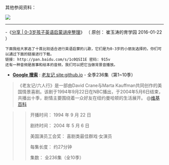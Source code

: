 其他参阅资料：

<p><a href="https://github.com/taoste/Hello-World/blob/master/eBook/%E3%80%8A%E4%BA%BA%E4%BA%BA%E9%83%BD%E8%83%BD%E7%94%A8%E8%8B%B1%E8%AF%AD%E3%80%8B%E6%9D%8E%E7%AC%91%E6%9D%A5/%E3%80%8A%E6%8A%8A%E4%BD%A0%E7%9A%84%E8%8B%B1%E8%AF%AD%E7%94%A8%E8%B5%B7%E6%9D%A5%E3%80%8B%E6%80%9D%E7%BB%B4%E5%AF%BC%E5%9B%BE(%E9%A2%84%E8%A7%88).png?raw=true" title="【预览图】《把你的英语用起来》思维导图(预览).png">
<img src="https://github.com/taoste/Hello-World/blob/master/eBook/《人人都能用英语》李笑来/《把你的英语用起来》思维导图(预览).png?raw=true"/></a></p>

-------------------------------------------

-《[分享 | 0-3岁孩子英语启蒙讲座整理](https://mp.weixin.qq.com/s/habL_5_s2m5N2VQiv0ih-A)》
（ 原创：  崔玉涛的育学园 2016-01-22 ）
```
下面我给大家选了十首比较适合进行英语启蒙的儿歌，它们是为0-3岁的小朋友选择的，你们可以通过下面的链接进行下载。
链接: http://pan.baidu.com/s/1c0QSI1E 密码: 915v 
还有一种音频是故事和绘本的音频，我们可以把它当做背景音播放。
```

- [**Google 搜索**](https://www.google.com/search?hl=zh_CN&biw=1920&bih=969&ei=hLbDXdfFH4qGr7wPtZO54As&q=%E8%80%81%E5%8F%8B%E8%AE%B0+site%3Agithub.io) : [老友记 site:github.io](https://cn.bing.com/search?q=%E8%80%81%E5%8F%8B%E8%AE%B0+site%3Agithub.io) - 全季236集（第1~10季）

> 《老友记/六人行》是一部由David Crane与Marta Kauffman共同创作的美国情景喜剧。该剧于1994年9月22日在NBC播出，于2004年5月6日结束，共播出十季，剧情主要围绕着一众好友在纽约曼哈顿的生活展开。 @[维基百科](https://zh.wikipedia.org/zh-cn/老友记)

>> 开播时间： 1994 年 9 月 22 日
>>
>> 剧终时间： 2004 年 5 月 6 日
>>
>> 美国演员工会奖： 喜剧类最佳群戏·女演员
>>
>> 每集长度： 约27分钟
>>
>> 集数： 全236集（全10季）

